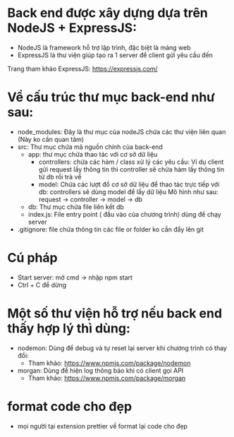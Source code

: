 # Back end được xây dựng dựa trên NodeJS + ExpressJS:

-   NodeJS là framework hỗ trợ lập trình, đặc biệt là mảng web
-   ExpressJS là thư viện giúp tạo ra 1 server để client gửi yêu cầu đến

Trang tham khảo ExpressJS: https://expressjs.com/

# Về cấu trúc thư mục back-end như sau:

-   node_modules: Đây là thư mục của nodeJS chứa các thư viện liên quan (Này ko cần quan tâm)
-   src: Thư mục chứa mã nguồn chính của back-end
    -   app: thư mục chứa thao tác với cơ sở dữ liệu
        -   controllers: chứa các hàm / class xử lý các yêu cầu: Ví dụ client gửi request lấy thông tin thì controller sẽ chứa hàm lấy thông tin từ db rồi trả về
        -   model: Chứa các lượt đồ cơ sở dữ liệu để thao tác trực tiếp với db: controllers sẽ dùng model để lấy dữ liệu
            Mô hình như sau: request -> controller -> model -> db
    -   db: Thư mục chứa file liên kết db
    -   index.js: File entry point ( đầu vào của chương trình) dùng để chạy server
-   .gitignore: file chứa thông tin các file or folder ko cần đẩy lên git

# Cú pháp

-   Start server: mở cmd -> nhập npm start
-   Ctrl + C để dừng

# Một số thư viện hỗ trợ nếu back end thấy hợp lý thì dùng:

-   nodemon: Dùng để debug và tự reset lại server khi chương trình có thay đổi:
    -   Tham khảo: https://www.npmjs.com/package/nodemon
-   morgan: Dùng để hiện log thông báo khi có client gọi API
    -   Tham khảo: https://www.npmjs.com/package/morgan

# format code cho đẹp

-   mọi người tại extension prettier về format lại code cho đẹp
